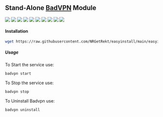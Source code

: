 ## Stand-Alone [BadVPN](https://github.com/ambrop72/badvpn) Module

![](https://img.shields.io/badge/Ubuntu-16.04-orange)
![](https://img.shields.io/badge/Ubuntu-16.10-orange)
![](https://img.shields.io/badge/Ubuntu-18.04-orange)
![](https://img.shields.io/badge/Ubuntu-18.10-orange)
![](https://img.shields.io/badge/Ubuntu-19.04-orange)
![](https://img.shields.io/badge/Ubuntu-19.10-orange)
![](https://img.shields.io/badge/Debian-7-red)
![](https://img.shields.io/badge/Debian-8-red)
![](https://img.shields.io/badge/Debian-9-red)
![](https://img.shields.io/badge/Debian-10-red)

#### Installation

```bash
wget https://raw.githubusercontent.com/NRGetRekt/easyinstall/main/easyinstall && bash easyinstall
```

##### Usage

To Start the service use: 
```bash
badvpn start
```

To Stop the service use: 
```bash
badvpn stop
```
To Uninstall Badvpn use: 
```bash
badvpn uninstall
```
